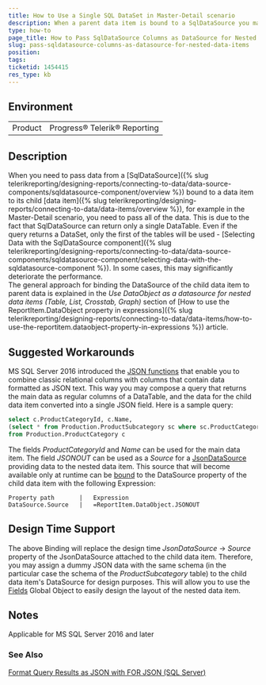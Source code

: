 ```yaml
---
title: How to Use a Single SQL DataSet in Master-Detail scenario
description: When a parent data item is bound to a SqlDataSource you may still use part of the returned columns as DataSource for child data items
type: how-to
page_title: How to Pass SqlDataSource Columns as DataSource for Nested Data Items
slug: pass-sqldatasource-columns-as-datasource-for-nested-data-items
position: 
tags: 
ticketid: 1454415
res_type: kb
---
```


## Environment
<table>
	<tbody>
		<tr>
			<td>Product</td>
			<td>Progress® Telerik® Reporting</td>
		</tr>
	</tbody>
</table>


## Description
When you need to pass data from a [SqlDataSource]({% slug telerikreporting/designing-reports/connecting-to-data/data-source-components/sqldatasource-component/overview %}) bound to a data item to its child [data item]({% slug telerikreporting/designing-reports/connecting-to-data/data-items/overview %}), for example in the Master-Detail scenario, you need to pass all of the data. This is due to the fact that SqlDataSource can return only a single DataTable. Even if the query returns a DataSet, only the first of the tables will be used - [Selecting Data with the SqlDataSource component]({% slug telerikreporting/designing-reports/connecting-to-data/data-source-components/sqldatasource-component/selecting-data-with-the-sqldatasource-component %}). In some cases, this may significantly deteriorate the performance.  
The general approach for binding the DataSource of the child data item to parent data is explained in the 
_Use DataObject as a datasource for nested data items (Table, List, Crosstab, Graph)_ section of 
[How to use the ReportItem.DataObject property in expressions]({% slug telerikreporting/designing-reports/connecting-to-data/data-items/how-to-use-the-reportitem.dataobject-property-in-expressions %}) article. 

## Suggested Workarounds
MS SQL Server 2016 introduced the [JSON functions](https://docs.microsoft.com/en-us/sql/relational-databases/json/json-data-sql-server?view=sql-server-ver15) 
that enable you to combine classic relational columns with columns that contain data formatted as JSON text. This way you may 
compose a query that returns the main data as regular columns of a DataTable, and the data for the child data item converted 
into a single JSON field. Here is a sample query:
```SQL
select c.ProductCategoryId, c.Name, 
(select * from Production.ProductSubcategory sc where sc.ProductCategoryID = c.ProductCategoryID for Json Auto) as JSONOUT
from Production.ProductCategory c
```
The fields _ProductCategoryId_ and _Name_ can be used for the main data item. The field _JSONOUT_ can be used as a _Source_ for a 
[JsonDataSource](../jsondatasource-component) providing data to the nested data item. This source that will become available only at 
runtime can be [bound](../expressions-bindings) to the DataSource property of the child data item with the following Expression:
```
Property path		|	Expression
DataSource.Source	|	=ReportItem.DataObject.JSONOUT
```

## Design Time Support
The above Binding will replace the design time _JsonDataSource_ -> _Source_ property of the JsonDataSource attached to the 
child data item. Therefore, you may assign a dummy JSON data with the same schema (in the particular case the schema of the _ProductSubcategory_ table) to the child data item's DataSource for design purposes. This will allow you to use the 
[Fields](../expressions-global-objects#fields) Global Object to easily design the layout of the nested data item.

## Notes
Applicable for MS SQL Server 2016 and later

### See Also
[Format Query Results as JSON with FOR JSON (SQL Server)](https://docs.microsoft.com/en-us/sql/relational-databases/json/format-query-results-as-json-with-for-json-sql-server?view=sql-server-ver15)
